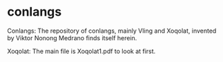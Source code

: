 # conlangs
Conlangs: The repository of conlangs, mainly Vling and Xoqolat, invented by Viktor Nonong Medrano finds itself herein.

Xoqolat: The main file is Xoqolat1.pdf to look at first.
